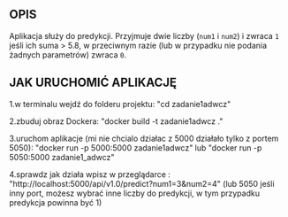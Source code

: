 ## OPIS

Aplikacja służy do predykcji. Przyjmuje dwie liczby (`num1` i `num2`) i zwraca `1` jeśli ich suma > 5.8, w przeciwnym razie (lub w przypadku nie podania żadnych parametrów) zwraca `0`.

## JAK URUCHOMIĆ APLIKACJĘ 
1.w terminalu wejdź do folderu projektu:
"cd zadanie1adwcz"

2.zbuduj obraz Dockera:
"docker build -t zadanie1adwcz ."

3.uruchom aplikacje (mi nie chcialo działac z 5000 działało tylko z portem 5050):
"docker run -p 5000:5000 zadanie1adwcz"
lub
"docker run -p 5050:5000 zadanie1_adwcz"

4.sprawdz jak działa
wpisz w przeglądarce :
"http://localhost:5000/api/v1.0/predict?num1=3&num2=4"
(lub 5050 jeśli inny port, możesz wybrać inne liczby do predykcji, w tym przypadku predykcja powinna być 1)








